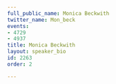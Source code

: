 ```yaml
---
full_public_name: Monica Beckwith
twitter_name: Mon_beck
events:
- 4729
- 4937
title: Monica Beckwith
layout: speaker_bio
id: 2263
order: 2

---
```

